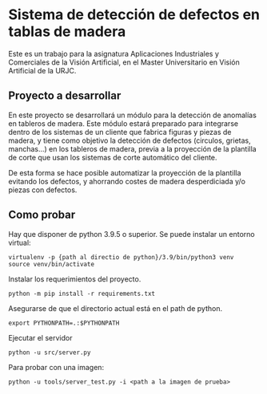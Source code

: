 # Sistema de detección de defectos en tablas de madera

Este es un trabajo para la asignatura Aplicaciones Industriales y Comerciales de la Visión Artificial, en el Master 
Universitario en Visión Artificial de la URJC.

## Proyecto a desarrollar

En este proyecto se desarrollará un módulo para la detección de anomalías en tableros de madera. Este 
módulo estará preparado para integrarse dentro de los sistemas de un cliente que fabrica figuras y piezas de madera, 
y tiene como objetivo la detección de defectos (circulos, grietas, manchas...) en los tableros de madera,
previa a la proyección de la plantilla de corte que usan los sistemas de corte automático del cliente.

De esta forma se hace posible automatizar la proyección de la plantilla evitando los defectos, y
ahorrando costes de madera desperdiciada y/o piezas con defectos.

## Como probar

Hay que disponer de python 3.9.5 o superior. Se puede instalar un entorno virtual:

```
virtualenv -p {path al directio de python}/3.9/bin/python3 venv
source venv/bin/activate
```

Instalar los requerimientos del proyecto.

```
python -m pip install -r requirements.txt
```

Asegurarse de que el directorio actual está en el path de python.

```
export PYTHONPATH=.:$PYTHONPATH
```

Ejecutar el servidor

```
python -u src/server.py
```

Para probar con una imagen:

```
python -u tools/server_test.py -i <path a la imagen de prueba>
```